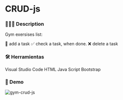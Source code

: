 # CRUD-js


### 🏋🏽‍♀️ Description

Gym exersises list:

📝 add a task
✅ check a task, when done.
❌ delete a task


### 🛠 Herramientas 

Visual Studio Code
HTML
Java Script 
Bootstrap


###  🎥 Demo 


![gym-crud-js](https://user-images.githubusercontent.com/92213020/161985585-b5dc6c62-8c82-4dd4-b656-a6aad94c3013.gif)







